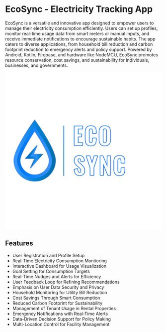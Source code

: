 
# EcoSync - Electricity Tracking App

EcoSync is a versatile and innovative app designed to empower users to manage their electricity consumption efficiently. Users can set up profiles, monitor real-time usage data from smart meters or manual inputs, and receive immediate notifications to encourage sustainable habits. The app caters to diverse applications, from household bill reduction and carbon footprint reduction to emergency alerts and policy support. Powered by Android, Kotlin, Firebase, and hardware like NodeMCU, EcoSync promotes resource conservation, cost savings, and sustainability for individuals, businesses, and governments.

![Logo](https://github.com/harshsingh-io/EcoSync/blob/main/Picsart_23-09-21_00-32-38-136.png)


## Features

- User Registration and Profile Setup
- Real-Time Electricity Consumption Monitoring
- Interactive Dashboard for Usage Visualization
- Goal Setting for Consumption Targets
- Real-Time Nudges and Alerts for Efficiency
- User Feedback Loop for Refining Recommendations
- Emphasis on User Data Security and Privacy
- Household Monitoring for Utility Bill Reduction
- Cost Savings Through Smart Consumption
- Reduced Carbon Footprint for Sustainability
- Management of Tenant Usage in Rental Properties
- Emergency Notifications with Real-Time Alerts
- Data-Driven Decision Support for Policy Making
- Multi-Location Control for Facility Management

